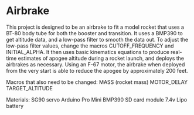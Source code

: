# Airbrake
 
This project is designed to be an airbrake to fit a model rocket that uses a BT-80 body tube for both the booster and transition. It uses a BMP390 to get altitude data, and a low-pass filter to smooth the data out. To adjust the low-pass filter values, change the macros CUTOFF_FREQUENCY and INITIAL_ALPHA. It then uses basic kinematics equations to produce real-time estimates of apogee altitude during a rocket launch, and deploys the airbrakes as necessary. Using an F-67 motor, the airbrake when deployed from the very start is able to reduce the apogee by approximately 200 feet. 

Macros that also need to be changed:
MASS (rocket mass)
MOTOR_DELAY 
TARGET_ALTITUDE

Materials:
SG90 servo
Arduino Pro Mini
BMP390
SD card module
7.4v Lipo battery